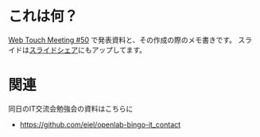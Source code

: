 # これは何？

[Web Touch Meeting #50](http://www.webtouchmeeting.com/meeting/2012/09/50web-touch-meeting.html) で発表資料と、その作成の際のメモ書きです。
スライドは[スライドシェア](http://www.slideshare.net/TomohikoHimura/sns-github)にもアップしてます。

# 関連

同日のIT交流会勉強会の資料はこちらに

* https://github.com/eiel/openlab-bingo-it_contact
